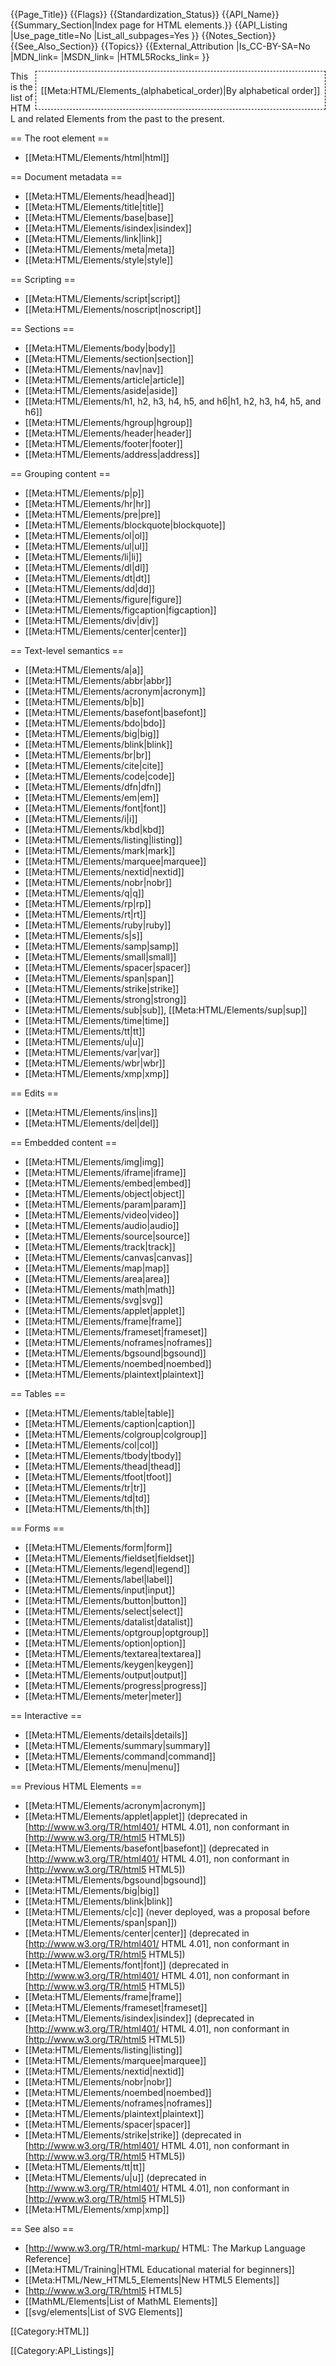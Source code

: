 {{Page_Title}}
{{Flags}}
{{Standardization_Status}}
{{API_Name}}
{{Summary_Section|Index page for HTML elements.}}
{{API_Listing
|Use_page_title=No
|List_all_subpages=Yes
}}
{{Notes_Section}}
{{See_Also_Section}}
{{Topics}}
{{External_Attribution
|Is_CC-BY-SA=No
|MDN_link=
|MSDN_link=
|HTML5Rocks_link=
}}

<div style='float: right;background: white;border:1px dashed black;padding: 1ex;'>

[[Meta:HTML/Elements_(alphabetical_order)|By alphabetical order]]

</div>

This is the list of HTML and related Elements from the past to the present.

== The root element ==

* [[Meta:HTML/Elements/html|html]]

== Document metadata ==

* [[Meta:HTML/Elements/head|head]]
* [[Meta:HTML/Elements/title|title]]
* [[Meta:HTML/Elements/base|base]]
* [[Meta:HTML/Elements/isindex|isindex]]
* [[Meta:HTML/Elements/link|link]]
* [[Meta:HTML/Elements/meta|meta]]
* [[Meta:HTML/Elements/style|style]]

== Scripting ==

* [[Meta:HTML/Elements/script|script]]
* [[Meta:HTML/Elements/noscript|noscript]]

== Sections ==

* [[Meta:HTML/Elements/body|body]]
* [[Meta:HTML/Elements/section|section]]
* [[Meta:HTML/Elements/nav|nav]]
* [[Meta:HTML/Elements/article|article]]
* [[Meta:HTML/Elements/aside|aside]]
* [[Meta:HTML/Elements/h1, h2, h3, h4, h5, and h6|h1, h2, h3, h4, h5, and h6]]
* [[Meta:HTML/Elements/hgroup|hgroup]]
* [[Meta:HTML/Elements/header|header]]
* [[Meta:HTML/Elements/footer|footer]]
* [[Meta:HTML/Elements/address|address]]

== Grouping content ==

* [[Meta:HTML/Elements/p|p]]
* [[Meta:HTML/Elements/hr|hr]]
* [[Meta:HTML/Elements/pre|pre]]
* [[Meta:HTML/Elements/blockquote|blockquote]]
* [[Meta:HTML/Elements/ol|ol]]
* [[Meta:HTML/Elements/ul|ul]]
* [[Meta:HTML/Elements/li|li]]
* [[Meta:HTML/Elements/dl|dl]]
* [[Meta:HTML/Elements/dt|dt]]
* [[Meta:HTML/Elements/dd|dd]]
* [[Meta:HTML/Elements/figure|figure]]
* [[Meta:HTML/Elements/figcaption|figcaption]]
* [[Meta:HTML/Elements/div|div]]
* [[Meta:HTML/Elements/center|center]]

== Text-level semantics ==

* [[Meta:HTML/Elements/a|a]]
* [[Meta:HTML/Elements/abbr|abbr]]
* [[Meta:HTML/Elements/acronym|acronym]]
* [[Meta:HTML/Elements/b|b]]
* [[Meta:HTML/Elements/basefont|basefont]]
* [[Meta:HTML/Elements/bdo|bdo]]
* [[Meta:HTML/Elements/big|big]]
* [[Meta:HTML/Elements/blink|blink]]
* [[Meta:HTML/Elements/br|br]]
* [[Meta:HTML/Elements/cite|cite]]
* [[Meta:HTML/Elements/code|code]]
* [[Meta:HTML/Elements/dfn|dfn]]
* [[Meta:HTML/Elements/em|em]]
* [[Meta:HTML/Elements/font|font]]
* [[Meta:HTML/Elements/i|i]]
* [[Meta:HTML/Elements/kbd|kbd]]
* [[Meta:HTML/Elements/listing|listing]]
* [[Meta:HTML/Elements/mark|mark]]
* [[Meta:HTML/Elements/marquee|marquee]]
* [[Meta:HTML/Elements/nextid|nextid]]
* [[Meta:HTML/Elements/nobr|nobr]]
* [[Meta:HTML/Elements/q|q]]
* [[Meta:HTML/Elements/rp|rp]]
* [[Meta:HTML/Elements/rt|rt]]
* [[Meta:HTML/Elements/ruby|ruby]]
* [[Meta:HTML/Elements/s|s]]
* [[Meta:HTML/Elements/samp|samp]]
* [[Meta:HTML/Elements/small|small]]
* [[Meta:HTML/Elements/spacer|spacer]]
* [[Meta:HTML/Elements/span|span]]
* [[Meta:HTML/Elements/strike|strike]]
* [[Meta:HTML/Elements/strong|strong]]
* [[Meta:HTML/Elements/sub|sub]], [[Meta:HTML/Elements/sup|sup]]
* [[Meta:HTML/Elements/time|time]]
* [[Meta:HTML/Elements/tt|tt]]
* [[Meta:HTML/Elements/u|u]]
* [[Meta:HTML/Elements/var|var]]
* [[Meta:HTML/Elements/wbr|wbr]]
* [[Meta:HTML/Elements/xmp|xmp]]

== Edits ==

* [[Meta:HTML/Elements/ins|ins]]
* [[Meta:HTML/Elements/del|del]]

== Embedded content ==

* [[Meta:HTML/Elements/img|img]]
* [[Meta:HTML/Elements/iframe|iframe]]
* [[Meta:HTML/Elements/embed|embed]]
* [[Meta:HTML/Elements/object|object]]
* [[Meta:HTML/Elements/param|param]]
* [[Meta:HTML/Elements/video|video]]
* [[Meta:HTML/Elements/audio|audio]]
* [[Meta:HTML/Elements/source|source]]
* [[Meta:HTML/Elements/track|track]]
* [[Meta:HTML/Elements/canvas|canvas]]
* [[Meta:HTML/Elements/map|map]]
* [[Meta:HTML/Elements/area|area]]
* [[Meta:HTML/Elements/math|math]]
* [[Meta:HTML/Elements/svg|svg]]
* [[Meta:HTML/Elements/applet|applet]]
* [[Meta:HTML/Elements/frame|frame]]
* [[Meta:HTML/Elements/frameset|frameset]]
* [[Meta:HTML/Elements/noframes|noframes]]
* [[Meta:HTML/Elements/bgsound|bgsound]]
* [[Meta:HTML/Elements/noembed|noembed]]
* [[Meta:HTML/Elements/plaintext|plaintext]]

== Tables ==

* [[Meta:HTML/Elements/table|table]]
* [[Meta:HTML/Elements/caption|caption]]
* [[Meta:HTML/Elements/colgroup|colgroup]]
* [[Meta:HTML/Elements/col|col]]
* [[Meta:HTML/Elements/tbody|tbody]]
* [[Meta:HTML/Elements/thead|thead]]
* [[Meta:HTML/Elements/tfoot|tfoot]]
* [[Meta:HTML/Elements/tr|tr]]
* [[Meta:HTML/Elements/td|td]]
* [[Meta:HTML/Elements/th|th]]

== Forms ==

* [[Meta:HTML/Elements/form|form]]
* [[Meta:HTML/Elements/fieldset|fieldset]]
* [[Meta:HTML/Elements/legend|legend]]
* [[Meta:HTML/Elements/label|label]]
* [[Meta:HTML/Elements/input|input]]
* [[Meta:HTML/Elements/button|button]]
* [[Meta:HTML/Elements/select|select]]
* [[Meta:HTML/Elements/datalist|datalist]]
* [[Meta:HTML/Elements/optgroup|optgroup]]
* [[Meta:HTML/Elements/option|option]]
* [[Meta:HTML/Elements/textarea|textarea]]
* [[Meta:HTML/Elements/keygen|keygen]]
* [[Meta:HTML/Elements/output|output]]
* [[Meta:HTML/Elements/progress|progress]]
* [[Meta:HTML/Elements/meter|meter]]

== Interactive ==

* [[Meta:HTML/Elements/details|details]]
* [[Meta:HTML/Elements/summary|summary]]
* [[Meta:HTML/Elements/command|command]]
* [[Meta:HTML/Elements/menu|menu]]

== Previous HTML Elements == 

* [[Meta:HTML/Elements/acronym|acronym]]
* [[Meta:HTML/Elements/applet|applet]] (deprecated in [http://www.w3.org/TR/html401/ HTML 4.01], non conformant in [http://www.w3.org/TR/html5 HTML5])
* [[Meta:HTML/Elements/basefont|basefont]] (deprecated in [http://www.w3.org/TR/html401/ HTML 4.01], non conformant in [http://www.w3.org/TR/html5 HTML5])
* [[Meta:HTML/Elements/bgsound|bgsound]]
* [[Meta:HTML/Elements/big|big]]
* [[Meta:HTML/Elements/blink|blink]]
* [[Meta:HTML/Elements/c|c]] (never deployed, was a proposal before [[Meta:HTML/Elements/span|span]])
* [[Meta:HTML/Elements/center|center]] (deprecated in [http://www.w3.org/TR/html401/ HTML 4.01], non conformant in [http://www.w3.org/TR/html5 HTML5])
* [[Meta:HTML/Elements/font|font]] (deprecated in [http://www.w3.org/TR/html401/ HTML 4.01], non conformant in [http://www.w3.org/TR/html5 HTML5])
* [[Meta:HTML/Elements/frame|frame]]
* [[Meta:HTML/Elements/frameset|frameset]]
* [[Meta:HTML/Elements/isindex|isindex]] (deprecated in [http://www.w3.org/TR/html401/ HTML 4.01], non conformant in [http://www.w3.org/TR/html5 HTML5])
* [[Meta:HTML/Elements/listing|listing]]
* [[Meta:HTML/Elements/marquee|marquee]]
* [[Meta:HTML/Elements/nextid|nextid]]
* [[Meta:HTML/Elements/nobr|nobr]]
* [[Meta:HTML/Elements/noembed|noembed]]
* [[Meta:HTML/Elements/noframes|noframes]]
* [[Meta:HTML/Elements/plaintext|plaintext]]
* [[Meta:HTML/Elements/spacer|spacer]]
* [[Meta:HTML/Elements/strike|strike]] (deprecated in [http://www.w3.org/TR/html401/ HTML 4.01], non conformant in [http://www.w3.org/TR/html5 HTML5])
* [[Meta:HTML/Elements/tt|tt]]
* [[Meta:HTML/Elements/u|u]] (deprecated in [http://www.w3.org/TR/html401/ HTML 4.01], non conformant in [http://www.w3.org/TR/html5 HTML5])
* [[Meta:HTML/Elements/xmp|xmp]]

== See also ==

* [http://www.w3.org/TR/html-markup/ HTML: The Markup Language Reference]
* [[Meta:HTML/Training|HTML Educational material for beginners]]
* [[Meta:HTML/New_HTML5_Elements|New HTML5 Elements]]
* [http://www.w3.org/TR/html5 HTML5]
* [[MathML/Elements|List of MathML Elements]]
* [[svg/elements|List of SVG Elements]]

[[Category:HTML]]


[[Category:API_Listings]]